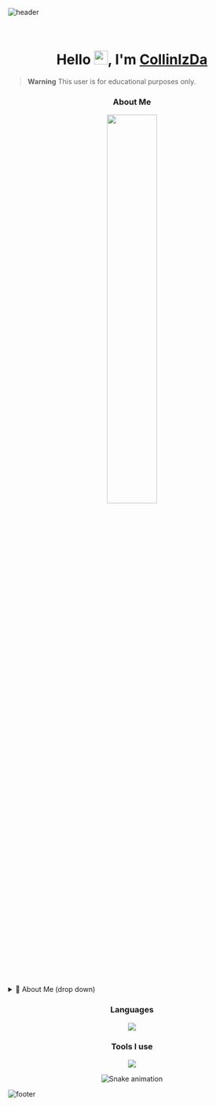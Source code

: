 ![header](https://capsule-render.vercel.app/api?type=waving&color=00ffff&height=200&section=header)

<br>
  
<h1 align="center">
Hello <img src="https://media.giphy.com/media/hvRJCLFzcasrR4ia7z/giphy.gif" width="28">, I'm <a href="https://collinizda.de/">CollinIzDa</a>
</h1>

> **Warning**
> This user is for educational purposes only.

<h3 align="center">About Me</h3>
<p align=center>
  <a href="https://discord.com/users/627165124180049969"><img src="https://lanyard-profile-readme.vercel.app/api/627165124180049969" width=45%></a>
</p>
<div>
<details>
  <summary>🧑 About Me (drop down)</summary>

- 🔭 I’m currently working on **https://collinizda.de**

- 🌱 I’m currently learning **everything** 🤓

</details>

<h3 align="center">Languages</h3>
<div align="center" target="_blank" style="margin-top: 10px">
   <a href="https://collinizda.de" target="_blank"><img src="https://skillicons.dev/icons?i=python,html,javascript,css&theme=dark" /></a>
</div>

<h3 align="center">Tools I use</h3>
<div align="center">
    <a href="https://collinizda.de" target="_blank"><img src="https://skillicons.dev/icons?i=vscode,visualstudio,powershell,bash,git&theme=dark" /></a>
</div>

<div align="center">

  ![Snake animation](https://github.com/danielbped/danielbped/blob/output/github-contribution-grid-snake.svg)
  
</div>
  
</p>

![footer](https://capsule-render.vercel.app/api?type=waving&color=00ffff&height=200&section=footer)
